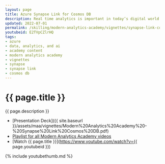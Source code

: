 ```yaml
---
layout: page
title: Azure Synapse Link for Cosmos DB
description: Real time analytics is important in today’s digital world and that’s where Synapse Link for Cosmos DB comes into the picture. In this session, we will learn how Synapse Link for Cosmos DB helps to deliver near real time analytics on your transactional data.
updated: 2022-07-01
permalink: /skilling/modern-analytics-academy/vignettes/synapse-link-cosmos-db
youtubeid: E2TVpCZlrHQ
tags: 
- azure
- data, analytics, and ai
- academy content
- modern analytics academy
- vignettes
- synapse
- synapse link
- cosmos db
---
```


# {{ page.title }}

{{ page.description }}

* [Presentation Deck]({{ site.baseurl }}/assets/maa/vignettes/Modern%20Analytics%20Academy%20-%20Synapse%20Link%20Cosmos%20DB.pdf)
* [Playlist for all Modern Analytics Academy videos](https://www.youtube.com/playlist?list=PL8_VXqhvJI9DtxeuFmmQ0V6Z_zL0MXnnI)
* [Watch {{ page.title }}](https://www.youtube.com/watch?v={{ page.youtubeid }})

{% include youtubethumb.md 
%}
